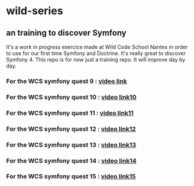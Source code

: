 # wild-series

## an training to discover Symfony
It's a work in progress exercice made at Wild Code School Nantes in order to use for our first time Symfony and Doctrine. 
It's really great to discover Symfony 4.
This repo is for now just a training repo. It will improve day by day.

### For the WCS symfony quest 9 : [video link](https://www.loom.com/share/fcb892dcc76a4544bb0d39d54a337de6)
### For the WCS symfony quest 10 : [video link10](https://www.loom.com/share/a7df8e13bade41868afa4410be67c6f7)
### For the WCS symfony quest 11 : [video link11](https://www.loom.com/share/9a12ada8c39b4f71aa56f9481d283147)
### For the WCS symfony quest 12 : [video link12](https://www.loom.com/share/ff7061e80af14fbb8e46fd0c60ed266e)
### For the WCS symfony quest 13 : [video link13](https://www.loom.com/share/6d52a4cbd30e496b9d2a45aa8ac14bae)
### For the WCS symfony quest 14 : [video link14](https://www.loom.com/share/5b8e1d0a5945408185d2f183d453fafd)
### For the WCS symfony quest 15 : [video link15](https://www.loom.com/share/198d6ba988064a0cb9579002f9944bf2)